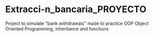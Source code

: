 # Extracci-n_bancaria_PROYECTO
Project to simulate "bank withdrawals" made to practice OOP Object Oriented Programming, inheritance and functions
